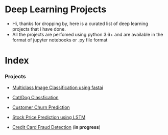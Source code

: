 
# Deep Learning Projects
* Hi, thanks for dropping by, here is a curated list of deep learning projects that i have done.
* All the projects are perfomed using python 3.6+ and are available in the format of jupyter notebooks or .py file format

# Index

### Projects 
*  [Multiclass Image Classification using fastai](https://github.com/dhruvbpatel/deep_learning_projects/tree/master/Intel-Multiclass-Image-Classification-Using-fastai)
* [Cat/Dog Classfication](https://github.com/dhruvbpatel/deep_learning_projects/tree/master/cat_dog_classification_with_cnn)

* [Customer Churn Prediction](https://github.com/dhruvbpatel/deep_learning_projects/tree/master/predicting_customer_churn_with_ann)

* [Stock Price Prediction using LSTM](https://github.com/dhruvbpatel/deep_learning_projects/tree/master/stock_price_prediction_using_LSTM)

* [Credit Card Fraud Detection](https://github.com/dhruvbpatel/deep_learning_projects/tree/master/credit_card_fraud_detection) (**in progress**)

